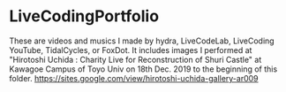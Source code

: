 # LiveCodingPortfolio
These are videos and musics I made by hydra, LiveCodeLab, LiveCoding YouTube, TidalCycles, or FoxDot. It includes images I performed at "Hirotoshi Uchida : Charity Live for Reconstruction of Shuri Castle" at Kawagoe Campus of Toyo Univ on 18th Dec. 2019 to the beginning of this folder.
https://sites.google.com/view/hirotoshi-uchida-gallery-ar009

